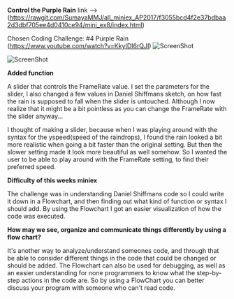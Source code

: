 **Control the Purple Rain** 
link --> (https://rawgit.com/SumayaMMJ/all_miniex_AP2017/f3055bcd4f2e37bdbaa2d3dbf705ee4d0410ce94/mini_ex8/index.html)

Chosen Coding Challenge: #4 Purple Rain (https://www.youtube.com/watch?v=KkyIDI6rQJI)
![ScreenShot](https://rawgit.com/SumayaMMJ/all_miniex_AP2017/master/mini_ex8/sketchScreenShot.JPG)

![ScreenShot](https://rawgit.com/SumayaMMJ/all_miniex_AP2017/master/mini_ex8/FlowChartScreenShot.JPG)

**Added function**

A slider that controls the FrameRate value. I set the parameters for the slider, I also changed a few values in Daniel Shiffmans sketch, on how fast the rain is supposed to fall when the slider is untouched. 
Although I now realize that it might be a bit pointless as you can change the FrameRate with the slider anyway...

I thought of making a slider, because when I was playing around with the syntax for the yspeed(speed of the raindrops), I found the rain looked a bit more realistic when going a bit faster than the original setting. But then the slower setting made it look more beautiful as well somehow. So I wanted the user to be able to play around with the FrameRate setting, to find their preferred speed.

**Difficulty of this weeks miniex**

The challenge was in understanding Daniel Shiffmans code so I could write it down in a Flowchart, and then finding out what kind of function or syntax I should add.
By using the Flowchart I got an easier visualization of how the code was executed.

**How may we see, organize and communicate things differently by using a flow chart?**

It's another way to analyze/understand someones code, and through that be able to consider different things in the code that could be changed or should be added.
The Flowchart can also be used for debugging, as well as an easier understanding for none programmers to know what the step-by-step actions in the code are.
So by using a FlowChart you can better discuss your program with someone who can't read code.
